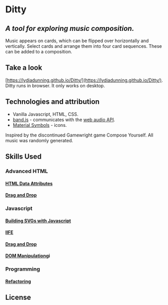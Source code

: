# Ditty

## _A tool for exploring music composition._
Music appears on cards, which can be flipped over horizontally and vertically.
Select cards and arrange them into four card sequences. These can be
added to a composition.

## Take a look
[https://lydiadunning.github.io/Ditty/](https://lydiadunning.github.io/Ditty/).
Ditty runs in browser. It only works on desktop.


## Technologies and attribution
* Vanilla Javascript, HTML, CSS.
* [band.js](https://github.com/meenie/band.js) - communicates with the [web audio API](https://developer.mozilla.org/en-US/docs/Web/API/Web_Audio_API).
* [Material Symbols](https://fonts.google.com/icons) - icons.

Inspired by the discontinued Gamewright game Compose Yourself. 
All music was randomly generated.

## Skills Used

### Advanced HTML
#### [HTML Data Attributes](./SkillsUsed.md#HTML-Data-Attributes)
#### [Drag and Drop](./SkillsUsed.md#Drag-and-Drop)

### Javascript
#### [Building SVGs with Javascript](./SkillsUsed.md#Building-SVGs-with-Javascript)
#### [IIFE]("./SkillsUsed.md#iife)
#### [Drag and Drop](./SkillsUsed.md#drag-and-drop)
#### [DOM Manipulation](./SkillsUsed.md#dom-manipulation)gi

### Programming
#### [Refactoring](./SkillsUsed.md#refactoring)

## License
